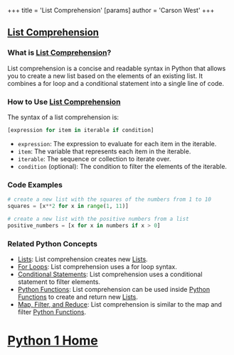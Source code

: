 +++
 title = 'List Comprehension'
[params]
	author = 'Carson West'
+++
## [List Comprehension](./../list-comprehension/)

### What is [List Comprehension](./../list-comprehension/)?
List comprehension is a concise and readable syntax in Python that allows you to create a new list based on the elements of an existing list. It combines a for loop and a conditional statement into a single line of code.

### How to Use [List Comprehension](./../list-comprehension/)
The syntax of a list comprehension is:

```python
[expression for item in iterable if condition]
```

- `expression`: The expression to evaluate for each item in the iterable.
- `item`: The variable that represents each item in the iterable.
- `iterable`: The sequence or collection to iterate over.
- `condition` (optional): The condition to filter the elements of the iterable.

### Code Examples
```python
# create a new list with the squares of the numbers from 1 to 10
squares = [x**2 for x in range(1, 11)]

# create a new list with the positive numbers from a list
positive_numbers = [x for x in numbers if x > 0]
```

### Related Python Concepts

- [Lists](./../lists/): List comprehension creates new [Lists](./../lists/).
- [For Loops](./../for-loops/): List comprehension uses a for loop syntax.
- [Conditional Statements](./../conditional-statements/): List comprehension uses a conditional statement to filter elements.
- [Python Functions](./../python-functions/): List comprehension can be used inside [Python Functions](./../python-functions/) to create and return new [Lists](./../lists/).
- [Map, Filter, and Reduce](./../map-filter-and-reduce/): List comprehension is similar to the map and filter [Python Functions](./../python-functions/).
# [Python 1 Home](./../python-1-home/)